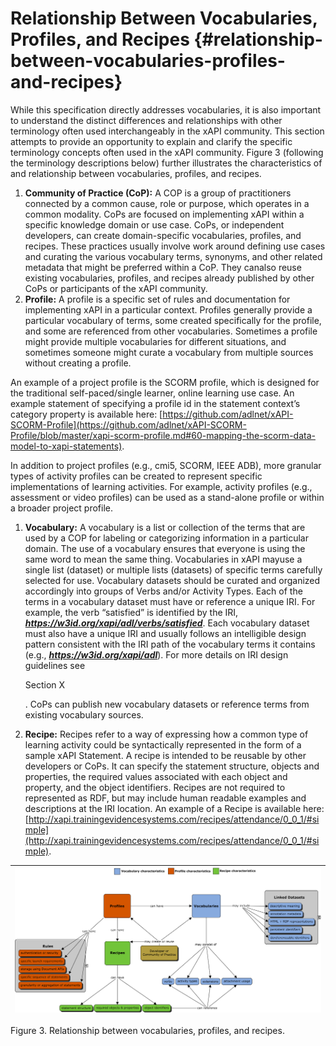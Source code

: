 # Relationship Between Vocabularies, Profiles, and Recipes {#relationship-between-vocabularies-profiles-and-recipes}

While this specification directly addresses vocabularies, it is also important to understand the distinct differences and relationships with other terminology often used interchangeably in the xAPI community. This section attempts to provide an opportunity to explain and clarify the specific terminology concepts often used in the xAPI community. Figure 3 (following the terminology descriptions below) further illustrates the characteristics of and relationship between vocabularies, profiles, and recipes.

1.  **Community of Practice (CoP):** A COP is a group of practitioners connected by a common cause, role or purpose, which operates in a common modality. CoPs are focused on implementing xAPI within a specific knowledge domain or use case. CoPs, or independent developers, can create domain-specific vocabularies, profiles, and recipes. These practices usually involve work around defining use cases and curating the various vocabulary terms, synonyms, and other related metadata that might be preferred within a CoP. They canalso reuse existing vocabularies, profiles, and recipes already published by other CoPs or participants of the xAPI community.
2.  **Profile:** A profile is a specific set of rules and documentation for implementing xAPI in a particular context. Profiles generally provide a particular vocabulary of terms, some created specifically for the profile, and some are referenced from other vocabularies. Sometimes a profile might provide multiple vocabularies for different situations, and sometimes someone might curate a vocabulary from multiple sources without creating a profile.

An example of a project profile is the SCORM profile, which is designed for the traditional self-paced/single learner, online learning use case. An example statement of specifying a profile id in the statement context’s category property is available here: [https://github.com/adlnet/xAPI-SCORM-Profile](https://github.com/adlnet/xAPI-SCORM-Profile/blob/master/xapi-scorm-profile.md#60-mapping-the-scorm-data-model-to-xapi-statements).

In addition to project profiles (e.g., cmi5, SCORM, IEEE ADB), more granular types of activity profiles can be created to represent specific implementations of learning activities. For example, activity profiles (e.g., assessment or video profiles) can be used as a stand-alone profile or within a broader project profile.

1.  **Vocabulary:** A vocabulary is a list or collection of the terms that are used by a COP for labeling or categorizing information in a particular domain. The use of a vocabulary ensures that everyone is using the same word to mean the same thing. Vocabularies in xAPI mayuse a single list (dataset) or multiple lists (datasets) of specific terms carefully selected for use. Vocabulary datasets should be curated and organized accordingly into groups of Verbs and/or Activity Types. Each of the terms in a vocabulary dataset must have or reference a unique IRI. For example, the verb “satisfied” is identified by the IRI, **_https://w3id.org/xapi/adl/verbs/satisfied_**. Each vocabulary dataset must also have a unique IRI and usually follows an intelligible design pattern consistent with the IRI path of the vocabulary terms it contains (e.g., **_https://w3id.org/xapi/adl_**). For more details on IRI design guidelines see

    Section X

    . CoPs can publish new vocabulary datasets or reference terms from existing vocabulary sources.
2.  **Recipe:** Recipes refer to a way of expressing how a common type of learning activity could be syntactically represented in the form of a sample xAPI Statement. A recipe is intended to be reusable by other developers or CoPs. It can specify the statement structure, objects and properties, the required values associated with each object and property, and the object identifiers. Recipes are not required to represented as RDF, but may include human readable examples and descriptions at the IRI location. An example of a Recipe is available here: [http://xapi.trainingevidencesystems.com/recipes/attendance/0_0_1/#simple](http://xapi.trainingevidencesystems.com/recipes/attendance/0_0_1/#simple).

| ![xapi-profiles.png](assets/xapi-profiles.png) |
| --- |

Figure 3\. Relationship between vocabularies, profiles, and recipes.
